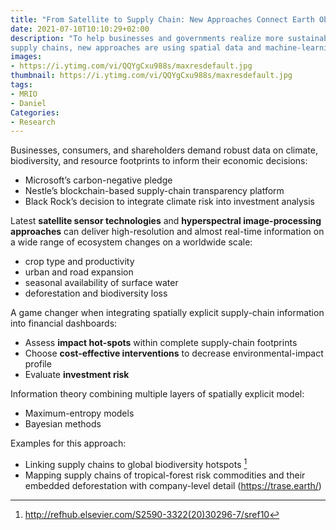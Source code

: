 ```yaml
---
title: "From Satellite to Supply Chain: New Approaches Connect Earth Observation to Economic Decisions"
date: 2021-07-10T10:10:29+02:00
description: "To help businesses and governments realize more sustainable
supply chains, new approaches are using spatial data and machine-learning techniques to connect Earth observation data to conventional economic tools."
images:
- https://i.ytimg.com/vi/QQYgCxu988s/maxresdefault.jpg
thumbnail: https://i.ytimg.com/vi/QQYgCxu988s/maxresdefault.jpg
tags:
- MRIO
- Daniel
Categories:
- Research
---
```


Businesses, consumers, and shareholders demand robust data on climate, biodiversity, and resource footprints to inform their economic decisions:

* Microsoft’s carbon-negative pledge
* Nestle’s blockchain-based supply-chain transparency platform
* Black Rock’s decision to integrate climate risk into investment analysis

Latest **satellite sensor technologies** and **hyperspectral image-processing approaches** can deliver high-resolution and almost real-time information on a wide range of ecosystem changes on a worldwide scale:

* crop type and productivity
* urban and road expansion
* seasonal availability of surface water
* deforestation and biodiversity loss

A game changer when integrating spatially explicit supply-chain information into financial dashboards:

* Assess **impact hot-spots** within complete supply-chain footprints
* Choose **cost-effective interventions** to decrease environmental-impact profile
* Evaluate **investment risk**

Information theory combining multiple layers of spatially explicit model:

* Maximum-entropy models
* Bayesian methods

Examples for this approach:
* Linking supply chains to global biodiversity hotspots [^1]
* Mapping supply chains of tropical-forest risk commodities and their embedded deforestation with company-level detail (https://trase.earth/)

[^1]: http://refhub.elsevier.com/S2590-3322(20)30296-7/sref10
